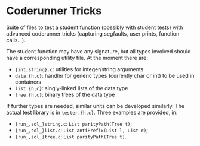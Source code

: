 # Coderunner Tricks

Suite of files to test a student function (possibly with student tests) with advanced coderunner tricks (capturing segfaults, user prints, function calls...).

The student function may have any signature, but all types involved should have a corresponding utility file. At the moment there are:
- `{int,string}.c`: utilities for integer/string arguments
- `data.{h,c}`: handler for generic types (currently char or int) to be used in containers
- `list.{h,c}`: singly-linked lists of the data type
- `tree.{h,c}`: binary trees of the data type

If further types are needed, similar units can be developed similarly. The actual test library is in `tester.{h,c}`. Three examples are provided, in:
- `{run_,sol_}string.c`: `List parityPath(Tree t)`;
- `{run_,sol_}list.c`: `List antiPrefix(List l, List r)`;
- `{run_,sol_}tree.c`: `List parityPath(Tree t)`.
